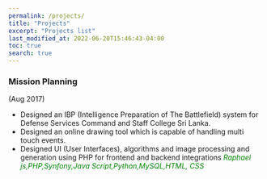 ```yaml
---
permalink: /projects/
title: "Projects"
excerpt: "Projects list"
last_modified_at: 2022-06-20T15:46:43-04:00
toc: true
search: true
---
```


### Mission Planning
(Aug 2017)
- Designed an IBP (Intelligence Preparation of The Battlefield) system for Defense Services Command and Staff College Sri Lanka.
- Designed an online drawing tool which is capable of handling multi touch events.
- Designed UI (User Interfaces), algorithms and image processing and generation using PHP for frontend and backend integrations
<span style="color:green"><em>Raphael js,PHP,Synfony,Java Script,Python,MySQL,HTML, CSS</em></span>